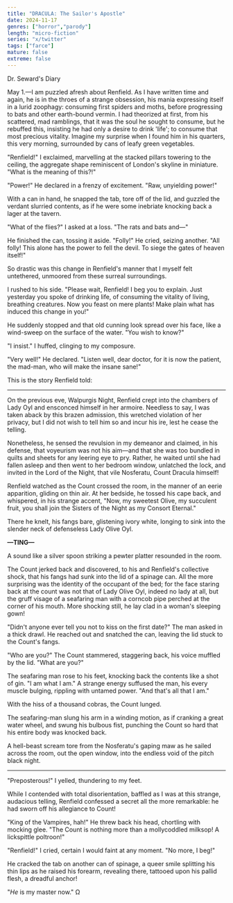 ```yaml
---
title: "DRACULA: The Sailor's Apostle"
date: 2024-11-17
genres: ["horror","parody"]
length: "micro-fiction"
series: "x/twitter"
tags: ["farce"]
mature: false
extreme: false
---
```

Dr. Seward's Diary

May 1.—I am puzzled afresh about Renfield. As I have written time and again, he is in the throes of a strange obsession, his mania expressing itself in a lurid zoophagy: consuming first spiders and moths, before progressing to bats and other earth-bound vermin. I had theorized at first, from his scattered, mad ramblings, that it was the soul he sought to consume, but he rebuffed this, insisting he had only a desire to drink 'life'; to consume that most precious vitality. Imagine my surprise when I found him in his quarters, this very morning, surrounded by cans of leafy green vegetables.

"Renfield!" I exclaimed, marvelling at the stacked pillars towering to the ceiling, the aggregate shape reminiscent of London's skyline in miniature. "What is the meaning of this?!"

"Power!" He declared in a frenzy of excitement. "Raw, unyielding power!"

With a can in hand, he snapped the tab, tore off of the lid, and guzzled the verdant slurried contents, as if he were some inebriate knocking back a lager at the tavern.

"What of the flies?" I asked at a loss. "The rats and bats and—"

He finished the can, tossing it aside. "Folly!" He cried, seizing another. "All folly! This alone has the power to fell the devil. To siege the gates of heaven itself!"

So drastic was this change in Renfield's manner that I myself felt untethered, unmoored from these surreal surroundings.

I rushed to his side. "Please wait, Renfield! I beg you to explain. Just yesterday you spoke of drinking life, of consuming the vitality of living, breathing creatures. Now you feast on mere plants! Make plain what has induced this change in you!"

He suddenly stopped and that old cunning look spread over his face, like a wind-sweep on the surface of the water. "You wish to know?"

"I insist." I huffed, clinging to my composure.

"Very well!" He declared. "Listen well, dear doctor, for it is now the patient, the mad-man, who will make the insane sane!"

This is the story Renfield told:

***

On the previous eve, Walpurgis Night, Renfield crept into the chambers of Lady Oyl and ensconced himself in her armoire. Needless to say, I was taken aback by this brazen admission, this wretched violation of her privacy, but I did not wish to tell him so and incur his ire, lest he cease the telling.

Nonetheless, he sensed the revulsion in my demeanor and claimed, in his defense, that voyeurism was not his aim—and that she was too bundled in quilts and sheets for any leering eye to pry. Rather, he waited until she had fallen asleep and then went to her bedroom window, unlatched the lock, and invited in the Lord of the Night, that vile Nosferatu, Count Dracula himself!

Renfield watched as the Count crossed the room, in the manner of an eerie apparition, gliding on thin air. At her bedside, he tossed his cape back, and whispered, in his strange accent, "Now, my sweetest Olive, my succulent fruit, you shall join the Sisters of the Night as my Consort Eternal."

There he knelt, his fangs bare, glistening ivory white, longing to sink into the slender neck of defenseless Lady Olive Oyl.

**—TING—**

A sound like a silver spoon striking a pewter platter resounded in the room.
 
The Count jerked back and discovered, to his and Renfield's collective shock, that his fangs had sunk into the lid of a spinage can. All the more surprising was the identity of the occupant of the bed; for the face staring back at the count was not that of Lady Olive Oyl, indeed no lady at all, but the gruff visage of a seafaring man with a corncob pipe perched at the corner of his mouth. More shocking still, he lay clad in a woman's sleeping gown!

"Didn't anyone ever tell you not to kiss on the first date?" The man asked in a thick drawl. He reached out and snatched the can, leaving the lid stuck to the Count's fangs.

"Who are you?" The Count stammered, staggering back, his voice muffled by the lid. "What are you?"

The seafaring man rose to his feet, knocking back the contents like a shot of gin. "I am what I am." A strange energy suffused the man, his every muscle bulging, rippling with untamed power. "And that's all that I am."

With the hiss of a thousand cobras, the Count lunged.

The seafaring-man slung his arm in a winding motion, as if cranking a great water wheel, and swung his bulbous fist, punching the Count so hard that his entire body was knocked back.

A hell-beast scream tore from the Nosferatu's gaping maw as he sailed across the room, out the open window, into the endless void of the pitch black night.

***

"Preposterous!"  I yelled, thundering to my feet.

While I contended with total disorientation, baffled as I was at this strange, audacious telling, Renfield confessed a secret all the more remarkable: he had sworn off his allegiance to Count!

"King of the Vampires, hah!" He threw back his head, chortling with mocking glee. "The Count is nothing more than a mollycoddled milksop! A lickspittle poltroon!"

"Renfield!" I cried, certain I would faint at any moment. "No more, I beg!"

He cracked the tab on another can of spinage, a queer smile splitting his thin lips as he raised his forearm, revealing there, tattooed  upon his pallid flesh, a dreadful anchor!

"*He* is my master now." Ω


